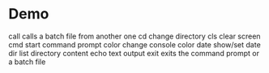 # Demo 

call	calls a batch file from another one
cd	change directory
cls	clear screen
cmd	start command prompt
color	change console color
date	show/set date
dir	list directory content
echo	text output
exit	exits the command prompt or a batch file

